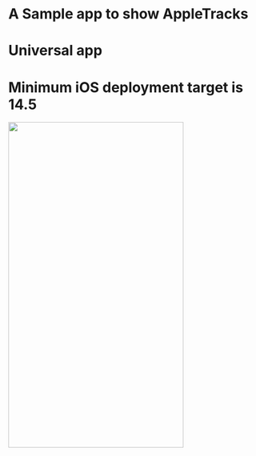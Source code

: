 # A Sample app to show AppleTracks
# Universal app 
# Minimum iOS deployment target is 14.5


<img src="https://user-images.githubusercontent.com/532928/146884739-203ac2b7-f565-483b-aece-ad5fe2fa3e1a.pnge" width="350" height="650">
